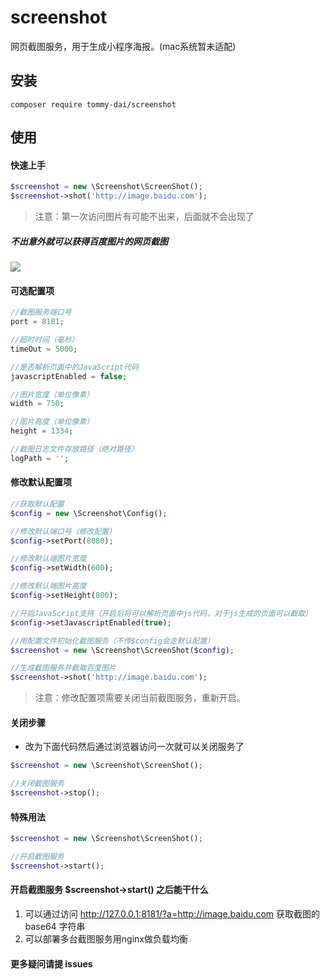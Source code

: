 # screenshot
网页截图服务，用于生成小程序海报。(mac系统暂未适配)

## 安装

```
composer require tommy-dai/screenshot
```

## 使用
#### 快速上手

```php
$screenshot = new \Screenshot\ScreenShot();
$screenshot->shot('http://image.baidu.com');
```

> 注意：第一次访问图片有可能不出来，后面就不会出现了

##### 不出意外就可以获得百度图片的网页截图
![](http://daijunooo-img.test.upcdn.net/blog/baiduimg.png)

#### 可选配置项

```php
//截图服务端口号
port = 8181;

//超时时间（毫秒）
timeOut = 5000;

//是否解析页面中的JavaScript代码
javascriptEnabled = false;

//图片宽度（单位像素）
width = 750;

//图片高度（单位像素）
height = 1334;

//截图日志文件存放路径（绝对路径）
logPath = '';
```

#### 修改默认配置项

```php
//获取默认配置
$config = new \Screenshot\Config();

//修改默认端口号（修改配置）
$config->setPort(8080);

//修改默认端图片宽度
$config->setWidth(600);

//修改默认端图片高度
$config->setHeight(800);

//开启JavaScript支持（开启后将可以解析页面中js代码，对于js生成的页面可以截取）
$config->setJavascriptEnabled(true);

//用配置文件初始化截图服务（不传$config会走默认配置）
$screenshot = new \Screenshot\ScreenShot($config);

//生成截图服务并截取百度图片
$screenshot->shot('http://image.baidu.com');
```

> 注意：修改配置项需要关闭当前截图服务，重新开启。

#### 关闭步骤

- 改为下面代码然后通过浏览器访问一次就可以关闭服务了

```php
$screenshot = new \Screenshot\ScreenShot();

//关闭截图服务
$screenshot->stop();
```



#### 特殊用法

```php
$screenshot = new \Screenshot\ScreenShot();

//开启截图服务
$screenshot->start();
```

#### 开启截图服务 $screenshot->start() 之后能干什么
1. 可以通过访问 http://127.0.0.1:8181/?a=http://image.baidu.com 获取截图的 base64 字符串
2. 可以部署多台截图服务用nginx做负载均衡

#### 更多疑问请提 issues